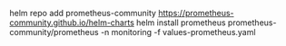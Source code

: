 helm repo add prometheus-community https://prometheus-community.github.io/helm-charts
helm install prometheus prometheus-community/prometheus -n monitoring -f values-prometheus.yaml
